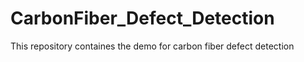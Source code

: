 # CarbonFiber_Defect_Detection
 This repository containes the demo for carbon fiber defect detection
